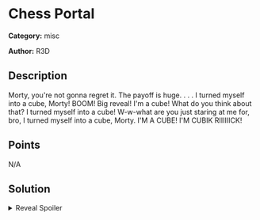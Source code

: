 # Chess Portal
**Category:** misc

**Author:** R3D

## Description
Morty, you're not gonna regret it. The payoff is huge. 
 .
 .
 .
I turned myself into a cube, Morty! BOOM! Big reveal! I'm a cube! What do you think about that? I turned myself into a cube! W-w-what are you just staring at me for, bro, I turned myself into a cube, Morty. 
I'M A CUBE! I'M CUBIK RIIIIIICK!
## Points
N/A

## Solution
<details>
 <summary>Reveal Spoiler</summary>

### SOLVED CUBE
```    CCS
    _ru
    4u5
C{d 0n7 _y0 u_l
b1k 5_c ub3 5?-
3_1 _r3 4ll y_d
    0v3
    b3c
    0!} ```

### FLAG
CCSC{d0n7_y0u_l0v3_rub1k5_cub35?-b3c4u53_1_r34lly_d0!}


A solution that performs the above is provided in [sol.py](./sol/solv.py)

</details>
